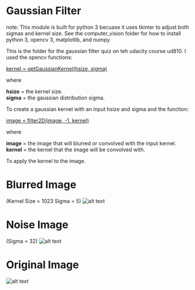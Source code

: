 # Gaussian Filter
note: This module is built for python 3 becuase it uses tkinter to adjust both sigmas and kernel size. See the computer_vision folder for how to install python 3, opencv 3, matplotlib, and numpy. 

This is the folder for the gaussian filter quiz on teh udacity course ud810. I used the opencv functions:  

[kernel = getGaussianKernel(hsize, sigma)](https://docs.opencv.org/3.0-beta/modules/imgproc/doc/filtering.html#getgaussiankernel)  

where  

**hsize** = the kernel size.  
**sigma** = the gaussian distribution sigma.  

To create a gaussian kernel with an input hsize and sigma and the function:  

[image = filter2D(image, -1, kernel)](https://docs.opencv.org/2.4/modules/imgproc/doc/filtering.html#filter2d)

where   

**image** = the image that will blurred or convolved with the input kernel.  
**kernel** = the kernel that the image will be convolved with.  

To apply the kernel to the image.

# Blurred Image
(Kernel Size = 1023   Sigma = 5)
![alt text](https://raw.github.com/ataffe/computer_vision/master/Gaussian_Filter/PeoriaCityHall_blur.jpg)

# Noise Image
(Sigma = 32)
![alt text](https://raw.github.com/ataffe/computer_vision/master/Gaussian_Filter/PeoriaCityHall_noisy.jpg)

# Original Image
![alt text](https://raw.github.com/ataffe/computer_vision/master/Gaussian_Filter/PeoriaCityHall.JPG)


